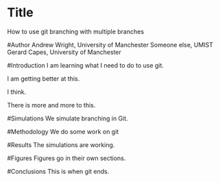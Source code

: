 # Title
How to use git branching with multiple branches

#Author
Andrew Wright, University of Manchester
Someone else, UMIST
Gerard Capes, University of Manchester

#Introduction
I am learning what I need to do to use git.

I am getting better at this.

I think.

There is more and more to this.

#Simulations
We simulate branching in Git.

#Methodology
We do some work on git

#Results
The simulations are working.

#Figures
Figures go in their own sections.

#Conclusions
This is when git ends.

